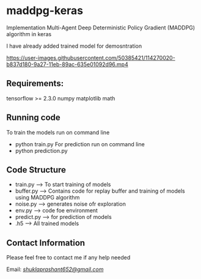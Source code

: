 # maddpg-keras
Implementation Multi-Agent Deep Deterministic Policy Gradient (MADDPG) algorithm in keras

I have already added trained model for demosntration 

https://user-images.githubusercontent.com/50385421/114270020-b837d180-9a27-11eb-89ac-635e01092d96.mp4


## Requirements:
tensorflow >= 2.3.0
numpy
matplotlib
math

## Running code
To train the models run on command line
* python train.py
For prediction run on command line
* python prediction.py

## Code Structure
* train.py --> To start training of models
* buffer.py --> Contains code for replay buffer and training of models using MADDPG algorithm
* noise.py --> generates noise ofr exploration
* env.py --> code foe environment
* predict.py --> for prediction of models
* .h5 --> All trained models

## Contact Information
Please feel free to contact me if any help needed

Email: *shuklaprashant652@gmail.com*






